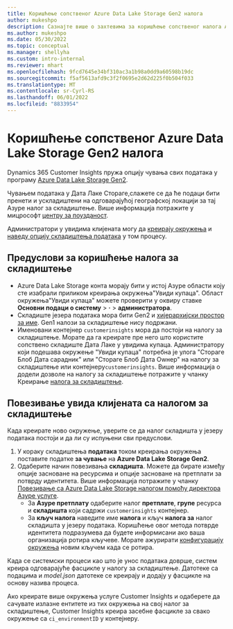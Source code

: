 ```yaml
---
title: Коришћење сопственог Azure Data Lake Storage Gen2 налога
author: mukeshpo
description: Сазнајте више о захтевима за коришћење сопственог налога Azure Data Lake Storage за складиштење података"Увиди купаца".
ms.author: mukeshpo
ms.date: 05/30/2022
ms.topic: conceptual
ms.manager: shellyha
ms.custom: intro-internal
ms.reviewer: mhart
ms.openlocfilehash: 9fcd7645e34bf310ac3a1b98a0dd9a60598b19dc
ms.sourcegitcommit: f5af5613afd9c3f2f0695e2d62d225f0b504f033
ms.translationtype: MT
ms.contentlocale: sr-Cyrl-RS
ms.lasthandoff: 06/01/2022
ms.locfileid: "8833954"
---
```

# <a name="use-your-own-azure-data-lake-storage-gen2-account"></a>Коришћење сопственог Azure Data Lake Storage Gen2 налога

Dynamics 365 Customer Insights пружа опцију чувања свих података у програму [Azure Data Lake Storage Gen2](/azure/storage/blobs/data-lake-storage-introduction).

Чувањем података у Дата Лаке Стораге,слажете се да ће подаци бити пренети и ускладиштени на одговарајућој географској локацији за тај Азуре налог за складиштење. Више информација потражите у мицрософт [центру за поузданост](https://www.microsoft.com/trust-center).

Администратори у увидима клијената могу да [креирају окружења](create-environment.md) и [наведу опцију складиштења података](create-environment.md#step-2-configure-data-storage) у том процесу.

## <a name="prerequisites-to-use-your-storage-account"></a>Предуслови за коришћење налога за складиштење

- Azure Data Lake Storage конта морају бити у истој Азуре области коју сте изабрали приликом креирања окружења"Увиди купаца". Област окружења"Увиди купаца" можете проверити у оквиру ставке **Основни подаци о систему** > **·** > **администратора**.
- Складиште језера података мора бити Gen2 и [хијерархијски простор за име](/azure/storage/blobs/create-data-lake-storage-account). Gen1 налози за складиштење нису подржани.
- Именовани контејнер `customerinsights` мора да постоји на налогу за складиштење. Морате да га креирате пре него што користите сопствено складиште Дата Лаке у увидима купаца. Администратору који подешава окружење "Увиди купаца" потребна је улога "Стораге Блоб Дата сарадник" или "Стораге Блоб Дата Оwнер" на налогу за складиштење или контејнеру`customerinsights`. Више информација о додели дозволе на налогу за складиштење потражите у чланку Креирање [налога за складиштење](/azure/storage/common/storage-account-create?toc=%2Fazure%2Fstorage%2Fblobs%2Ftoc.json&tabs=azure-portal).

## <a name="connect-customer-insights-with-your-storage-account"></a>Повезивање увида клијената са налогом за складиштење

Када креирате ново окружење, уверите се да налог складишта у језеру података постоји и да ли су испуњени сви предуслови.

1. У кораку складиштења **података** током креирања окружења поставите податке **за чување** на **Azure Data Lake Storage Gen2**.
1. Одаберите начин повезивања **складишта**. Можете да бирате између опције засноване на ресурсима и опције засноване на претплати за потврду идентитета. Више информација потражите у чланку [Повезивање са Azure Data Lake Storage налогом помоћу директора Азуре услуге](connect-service-principal.md).
   - За **Азуре претплату** одаберите налог **претплате**, **групе** ресурса и **складишта** који садржи `customerinsights` контејнер.
   - За **кључ налога** наведите име **налога** и кључ **налога за** налог складишта у језеру података. Коришћење овог метода потврде идентитета подразумева да будете информисани ако ваша организација ротира кључеве. Морате ажурирати [конфигурацију окружења](manage-environments.md#edit-an-existing-environment) новим кључем када се ротира.

Када се системски процеси као што је унос података доврше, систем креира одговарајуће фасцикле у налогу за складиштење. Датотеке са подацима и *model.json* датотеке се креирају и додају у фасцикле на основу назива процеса.

Ако креирате више окружења услуге Customer Insights и одаберете да сачувате излазне ентитете из тих окружења на свој налог за складиштење, Customer Insights креира засебне фасцикле за свако окружење са `ci_environmentID` у контејнеру.

